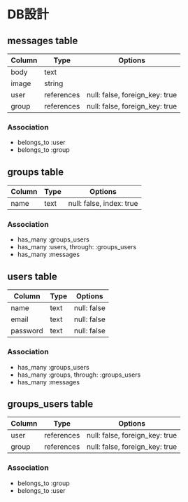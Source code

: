 
# DB設計

## messages table

|Column|Type      |Options                       |
|------|----------|------------------------------|
|body  |text      |                              |
|image |string    |                              |
|user  |references|null: false, foreign_key: true|
|group |references|null: false, foreign_key: true|

### Association
- belongs_to :user
- belongs_to :group

## groups table

|Column|Type|Options                 |
|------|----|------------------------|
|name  |text|null: false, index: true|

### Association
- has_many :groups_users
- has_many :users, through: :groups_users
- has_many :messages

## users table

|Column  |Type|Options    |
|--------|----|-----------|
|name    |text|null: false|
|email   |text|null: false|
|password|text|null: false|

### Association
- has_many :groups_users
- has_many :groups, through: :groups_users
- has_many :messages

## groups_users table

|Column|Type      |Options                       |
|------|----------|------------------------------|
|user  |references|null: false, foreign_key: true|
|group |references|null: false, foreign_key: true|

### Association
- belongs_to :group
- belongs_to :user

<!-- # README

This README would normally document whatever steps are necessary to get the
application up and running.

Things you may want to cover:

* Ruby version

* System dependencies

* Configuration

* Database creation

* Database initialization

* How to run the test suite

* Services (job queues, cache servers, search engines, etc.)

* Deployment instructions

-->
